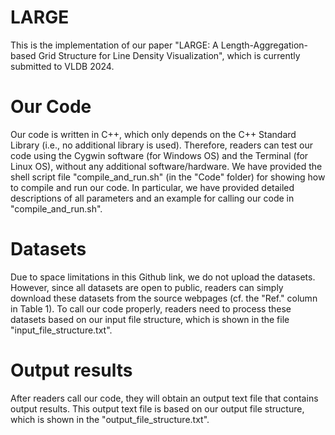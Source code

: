 # LARGE
This is the implementation of our paper "LARGE: A Length-Aggregation-based Grid Structure for Line Density Visualization", which is currently submitted to VLDB 2024.

# Our Code
Our code is written in C++, which only depends on the C++ Standard Library (i.e., no additional library is used). Therefore, readers can test our code using the Cygwin software (for Windows OS) and the Terminal (for Linux OS), without any additional software/hardware. We have provided the shell script file "compile_and_run.sh" (in the "Code" folder) for showing how to compile and run our code. In particular, we have provided detailed descriptions of all parameters and an example for calling our code in "compile_and_run.sh".

# Datasets
Due to space limitations in this Github link, we do not upload the datasets. However, since all datasets are open to public, readers can simply download these datasets from the source webpages (cf. the "Ref." column in Table 1). To call our code properly, readers need to process these datasets based on our input file structure, which is shown in the file "input_file_structure.txt".

# Output results
After readers call our code, they will obtain an output text file that contains output results. This output text file is based on our output file structure, which is shown in the "output_file_structure.txt".
